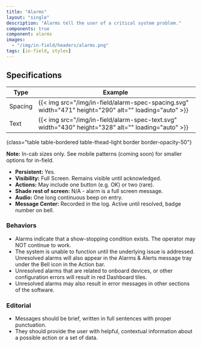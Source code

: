 ```yaml
---
title: "Alarms"
layout: "single"
description: "Alarms tell the user of a critical system problem."
components: true
component: alarms
images:
  - "/img/in-field/headers/alarms.png"
tags: [in-field, styles]
---
```


## Specifications

<!-- prettier-ignore-start -->
| Type    | Example                                                                                               |
| ------- | ----------------------------------------------------------------------------------------------------- |
| Spacing | {{< img src="/img/in-field/alarm-spec-spacing.svg" width="471" height="290" alt="" loading="auto" >}} |
| Text    | {{< img src="/img/in-field/alarm-spec-text.svg" width="430" height="328" alt="" loading="auto" >}}    |
{class="table table-bordered table-thead-light border border-opacity-50"}
<!-- prettier-ignore-end -->

**Note:** In-cab sizes only. See mobile patterns (coming soon) for smaller options for in-field.

- **Persistent:** Yes.
- **Visibility:** Full Screen. Remains visible until acknowledged.
- **Actions:** May include one button (e.g. OK) or two (rare).
- **Shade rest of screen:** N/A - alarm is a full screen message.
- **Audio:** One long continuous beep on entry.
- **Message Center:** Recorded in the log. Active until resolved, badge number on bell.

### Behaviors

- Alarms indicate that a show-stopping condition exists. The operator may NOT continue to work.
- The system is unable to function until the underlying issue is addressed. Unresolved alarms will also appear in the Alarms & Alerts message tray under the Bell icon in the Action bar.
- Unresolved alarms that are related to onboard devices, or other configuration errors will result in red Dashboard tiles.
- Unresolved alarms may also result in error messages in other sections of the software.

### Editorial

- Messages should be brief, written in full sentences with proper punctuation.
- They should provide the user with helpful, contextual information about a possible action or a set of data.
